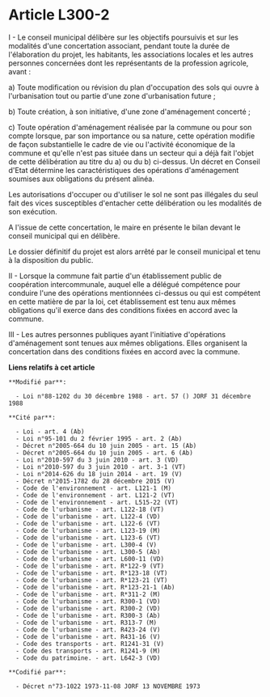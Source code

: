 # Article L300-2

I - Le conseil municipal délibère sur les objectifs poursuivis et sur les modalités d'une concertation associant, pendant
toute la durée de l'élaboration du projet, les habitants, les associations locales et les autres personnes concernées dont
les représentants de la profession agricole, avant :

a) Toute modification ou révision du plan d'occupation des sols qui ouvre à l'urbanisation tout ou partie d'une zone
d'urbanisation future ;

b) Toute création, à son initiative, d'une zone d'aménagement concerté ;

c) Toute opération d'aménagement réalisée par la commune ou pour son compte lorsque, par son importance ou sa nature, cette
opération modifie de façon substantielle le cadre de vie ou l'activité économique de la commune et qu'elle n'est pas située
dans un secteur qui a déjà fait l'objet de cette délibération au titre du a) ou du b) ci-dessus. Un décret en Conseil d'Etat
détermine les caractéristiques des opérations d'aménagement soumises aux obligations du présent alinéa.

Les autorisations d'occuper ou d'utiliser le sol ne sont pas illégales du seul fait des vices susceptibles d'entacher cette
délibération ou les modalités de son exécution.

A l'issue de cette concertation, le maire en présente le bilan devant le conseil municipal qui en délibère.

Le dossier définitif du projet est alors arrêté par le conseil municipal et tenu à la disposition du public.

II - Lorsque la commune fait partie d'un établissement public de coopération intercommunale, auquel elle a délégué compétence
pour conduire l'une des opérations mentionnées ci-dessus ou qui est compétent en cette matière de par la loi, cet
établissement est tenu aux mêmes obligations qu'il exerce dans des conditions fixées en accord avec la commune.

III - Les autres personnes publiques ayant l'initiative d'opérations d'aménagement sont tenues aux mêmes obligations. Elles
organisent la concertation dans des conditions fixées en accord avec la commune.

**Liens relatifs à cet article**

	**Modifié par**:

	  - Loi n°88-1202 du 30 décembre 1988 - art. 57 () JORF 31 décembre 1988

	**Cité par**:

	  - Loi - art. 4 (Ab)
	  - Loi n°95-101 du 2 février 1995 - art. 2 (Ab)
	  - Décret n°2005-664 du 10 juin 2005 - art. 15 (Ab)
	  - Décret n°2005-664 du 10 juin 2005 - art. 6 (Ab)
	  - Loi n°2010-597 du 3 juin 2010 - art. 3 (VD)
	  - Loi n°2010-597 du 3 juin 2010 - art. 3-1 (VT)
	  - Loi n°2014-626 du 18 juin 2014 - art. 19 (V)
	  - Décret n°2015-1782 du 28 décembre 2015 (V)
	  - Code de l'environnement - art. L121-1 (M)
	  - Code de l'environnement - art. L121-2 (VT)
	  - Code de l'environnement - art. L515-22 (VT)
	  - Code de l'urbanisme - art. L122-18 (VT)
	  - Code de l'urbanisme - art. L122-4 (VD)
	  - Code de l'urbanisme - art. L122-6 (VT)
	  - Code de l'urbanisme - art. L123-19 (M)
	  - Code de l'urbanisme - art. L123-6 (VT)
	  - Code de l'urbanisme - art. L300-4 (V)
	  - Code de l'urbanisme - art. L300-5 (Ab)
	  - Code de l'urbanisme - art. L600-11 (VD)
	  - Code de l'urbanisme - art. R*122-9 (VT)
	  - Code de l'urbanisme - art. R*123-18 (VT)
	  - Code de l'urbanisme - art. R*123-21 (VT)
	  - Code de l'urbanisme - art. R*123-21-1 (Ab)
	  - Code de l'urbanisme - art. R*311-2 (M)
	  - Code de l'urbanisme - art. R300-1 (VD)
	  - Code de l'urbanisme - art. R300-2 (VD)
	  - Code de l'urbanisme - art. R300-3 (Ab)
	  - Code de l'urbanisme - art. R313-7 (M)
	  - Code de l'urbanisme - art. R423-24 (V)
	  - Code de l'urbanisme - art. R431-16 (V)
	  - Code des transports - art. R1241-31 (V)
	  - Code des transports - art. R1241-9 (M)
	  - Code du patrimoine. - art. L642-3 (VD)

	**Codifié par**:

	  - Décret n°73-1022 1973-11-08 JORF 13 NOVEMBRE 1973
